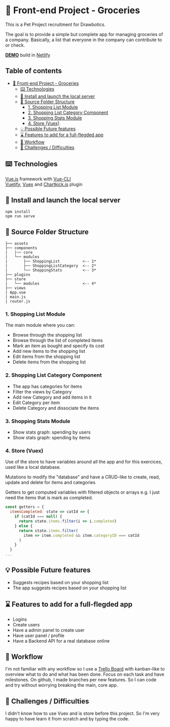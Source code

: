 # 🍉 Front-end Project - Groceries

This is a Pet Project recruitment for Drawbotics. 

The goal is to provide a simple but complete app for managing groceries of a company. Basically, a list that everyone in the company can contribute to or check.

[**DEMO**](https://quirky-saha-ab0f86.netlify.com/#/) build in [Netlify](https://www.netlify.com/)



## Table of contents  <!-- omit in toc -->
- [🍉 Front-end Project - Groceries](#-Front-end-Project---Groceries)
  - [⌨️ Technologies](#️-Technologies)
  - [🚀 Install and launch the local server](#-Install-and-launch-the-local-server)
  - [📁 Source Folder Structure](#-Source-Folder-Structure)
    - [1. Shopping List Module](#1-Shopping-List-Module)
    - [2. Shopping List Category Component](#2-Shopping-List-Category-Component)
    - [3. Shopping Stats Module](#3-Shopping-Stats-Module)
    - [4. Store (Vuex)](#4-Store-Vuex)
  - [💡 Possible Future features](#-Possible-Future-features)
  - [⌛ Features to add for a full-flegded app](#-Features-to-add-for-a-full-flegded-app)
  - [🌊 Workflow](#-Workflow)
  - [🎯 Challenges / Difficulties](#-Challenges--Difficulties)

## ⌨️ Technologies
[Vue.js](https://vuejs.org/) framework with [Vue-CLI](https://cli.vuejs.org/)  
[Vuetify](https://vuetifyjs.com/en/), [Vuex](https://vuex.vuejs.org/) and [Chartkick.js](https://chartkick.com/vue) plugin

## 🚀 Install and launch the local server 
```
npm install
npm run serve
```

## 📁 Source Folder Structure
```
├── assets
├── components
|   |── core
|   └── modules
|       ├── ShoppingList          <-- 1*
|       ├── ShoppingListCategory  <-- 2*
|       └── ShoppingStats         <-- 3*
├── plugins
├── store
|   └── modules                   <-- 4*
├── views
| App.vue
| main.js
| router.js
```

### 1. Shopping List Module
The main module where you can:
- Browse through the shopping list
- Browse through the list of completed items
- Mark an item as bought and specify its cost
- Add new items to the shopping list
- Edit items from the shopping list
- Delete items from the shopping list

### 2. Shopping List Category Component
- The app has categories for items
- Filter the views by Category
- Add new Category and add items in it
- Edit Category per item
- Delete Category and dissociate the items
  
### 3. Shopping Stats Module
- Show stats graph: spending by users
- Show stats graph: spending by items

### 4. Store (Vuex)
Use of the store to have variables around all the app and for this exercices, used like a local database.

Mutations to modify the "database" and have a CRUD-like to create, read, update and delete for items and categories

Getters to get computed variables with filtered objects or arrays
e.g. I just need the items that is mark as completed.

```javascript
const getters = {
  itemsCompleted: state => catId => {
    if (catId === null) {
      return state.items.filter(i => i.completed)
    } else {
      return state.items.filter(
        item => item.completed && item.categoryID === catId
      )
    }
  }
...
```

## 💡 Possible Future features
- Suggests recipes based on your shopping list 
- The app suggests recipes based on your shopping list

## ⌛ Features to add for a full-flegded app
- Logins
- Create users
- Have a admin panel to create user
- Have user panel / profile
- Have a Backend API for a real database online

## 🌊 Workflow
I'm not familiar with any workflow  so I use a
[Trello Board](https://trello.com/invite/b/T4loXLrl/5cc897cba3d5cedeb8cabcc18c385310/drawbotics-pet-project-groceries)
with kanban-like to overview what to do and what has been done.
Focus on each task and have milestones.
On github, I made branches per new features. So I can code and try without worrying breaking the main, core app.

## 🎯 Challenges / Difficulties
I didn't know how to use Vuex and is store before this project. So I'm very happy to have learn it from scratch and by typing the code.